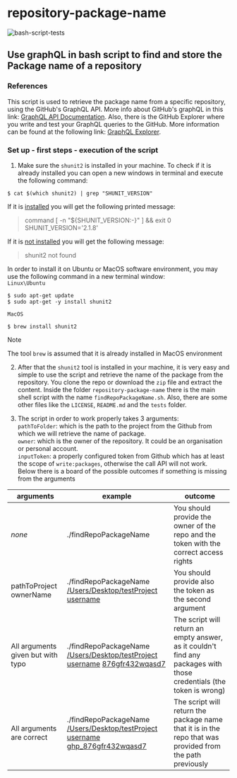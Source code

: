 # repository-package-name
![bash-script-tests](https://github.com/marrinosnis/repository-package-name/actions/workflows/run-tests.yaml/badge.svg)

## Use graphQL in bash script to find and store the Package name of a repository

### References
This script is used to retrieve the package name from a specific repository, using the GitHub's GraphQL API. More info about GitHub's graphQL 
in this link: [GraphQL API Documentation](https://docs.github.com/en/graphql). Also, there is the GitHub Explorer where you write and test 
your GraphQL queries to the GitHub. More information can be found at the following link: [GraphQL Explorer](https://docs.github.com/en/graphql/overview/explorer).

### Set up - first steps - execution of the script
1) Make sure the `shunit2` is installed in your machine. To check if it is already installed you can open a new windows in terminal and execute 
the following command:
```commandline
$ cat $(which shunit2) | grep "SHUNIT_VERSION"
```
If it is <ins>installed</ins> you will get the following printed message:
> command [ -n "${SHUNIT_VERSION:-}" ] && exit 0
 SHUNIT_VERSION='2.1.8'

If it is <ins>not installed</ins> you will get the following message:
> shunit2 not found

In order to install it on Ubuntu or MacOS software environment, you may use the following command in a new terminal window:\
`Linux\Ubuntu`
```
$ sudo apt-get update
$ sudo apt-get -y install shunit2
```
`MacOS`
```
$ brew install shunit2
   ```
> [!NOTE]  
> The tool `brew` is assumed that it is already installed in MacOS environment

2) After that the `shunit2` tool is installed in your machine, it is very easy and simple to use the script and retrieve the name of the package
    from the repository. You clone the repo or download the `zip` file and extract the content. Inside the folder `repository-package-name` there
    is the main shell script with the name `findRepoPackageName.sh`. Also, there are some other files like the `LICENSE`, `README.md` and the `tests` folder.

3) The script in order to work properly takes 3 arguments:\
 `pathToFolder`: which is the path to the project from the Github from which we will retrieve the name of package.\
 `owner`: which is the owner of the repository. It could be an organisation or personal account.\
 `inputToken`: a properly configured token from Github which has at least the scope of `write:packages`, otherwise the call API will not work.\
 Below there is a board of the possible outcomes if something is missing from the arguments

| **arguments**                     | **example**                                                                                                     | **outcome**                                                                                                          |
|-----------------------------------|-----------------------------------------------------------------------------------------------------------------|----------------------------------------------------------------------------------------------------------------------|
| *none*                            | ./findRepoPackageName                                                                                           | You should provide the owner of the repo and the token with the correct access rights                                |
| pathToProject ownerName           | ./findRepoPackageName <ins>/Users/Desktop/testProject</ins> <ins>username</ins>                                 | You should provide also the token as the second argument                                                             |
| All arguments given but with typo | ./findRepoPackageName <ins>/Users/Desktop/testProject</ins> <ins>username</ins>  <ins>876gfr432wqasd7</ins>     | The script will return an empty answer, as it couldn't find any packages with those credentials (the token is wrong) |
| All arguments are correct         | ./findRepoPackageName <ins>/Users/Desktop/testProject</ins> <ins>username</ins>  <ins>ghp_876gfr432wqasd7</ins> | The script will return the package name that it is in the repo that was provided from the path previously            | 
    
    

